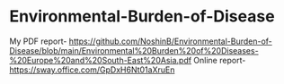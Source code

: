 # Environmental-Burden-of-Disease

My PDF report- https://github.com/NoshinB/Environmental-Burden-of-Disease/blob/main/Environmental%20Burden%20of%20Diseases-%20Europe%20and%20South-East%20Asia.pdf
Online report- https://sway.office.com/GpDxH6Nt01aXruEn 

